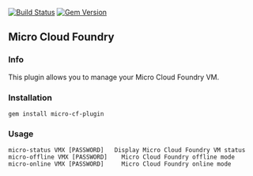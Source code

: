 [![Build Status](https://travis-ci.org/cloudfoundry/micro-cf-plugin.png)](https://travis-ci.org/cloudfoundry/micro-cf-plugin)
[![Gem Version](https://badge.fury.io/rb/micro-cf-plugin.png)](http://badge.fury.io/rb/micro-cf-plugin)

## Micro Cloud Foundry
### Info
This plugin allows you to manage your Micro Cloud Foundry VM.

### Installation
```
gem install micro-cf-plugin
```

### Usage
```
micro-status VMX [PASSWORD]   Display Micro Cloud Foundry VM status
micro-offline VMX [PASSWORD]	Micro Cloud Foundry offline mode
micro-online VMX [PASSWORD] 	Micro Cloud Foundry online mode
```
